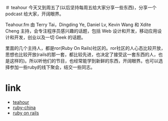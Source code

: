 ＃ teahour
今天又到周五了(以后坚持每周五给大家分享一些东西)，分享一个 podcast 给大家，开阔眼界。

Teahour.fm 由 Terry Tai，Dingding Ye, Daniel Lv, Kevin Wang 和 Xdite Cheng 主持，会专注程序员感兴趣的话题，包括 Web 设计和开发，移动应用设计和开发，创业以及一切 Geek 的话题。

里面的几个主持人，都是ror(Ruby On Rails)社区的。ror社区的人心态比较开放，思想也比较开放(rails的那一套，都比较先进，也决定了接受这一套东西的人，也是这样的)。所以听他们的节目，也经常能学到新鲜的东西，开阔眼界。也可以选择参加一些ruby的线下聚会，结交一些同志。

# link
- [teahour](http://teahour.fm)
- [ruby-china](https://ruby-china.org)
- [ruby on rails](http://rubyonrails.org/)
